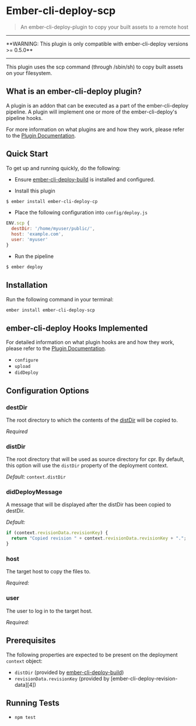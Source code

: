 # Ember-cli-deploy-scp

> An ember-cli-deploy-plugin to copy your built assets to a remote host

<hr/>
**WARNING: This plugin is only compatible with ember-cli-deploy versions >= 0.5.0**
<hr/>

This plugin uses the scp command (through /sbin/sh) to copy built assets on your filesystem.

## What is an ember-cli-deploy plugin?

A plugin is an addon that can be executed as a part of the ember-cli-deploy pipeline. A plugin will implement one or more of the ember-cli-deploy's pipeline hooks.

For more information on what plugins are and how they work, please refer to the [Plugin Documentation][2].

## Quick Start
To get up and running quickly, do the following:

- Ensure [ember-cli-deploy-build][3] is installed and configured.

- Install this plugin

```bash
$ ember install ember-cli-deploy-cp
```

- Place the following configuration into `config/deploy.js`

```javascript
ENV.scp {
  destDir: '/home/myuser/public/',
  host: 'example.com',
  user: 'myuser'
}
```

- Run the pipeline

```bash
$ ember deploy
```

## Installation
Run the following command in your terminal:

```bash
ember install ember-cli-deploy-scp
```

## ember-cli-deploy Hooks Implemented

For detailed information on what plugin hooks are and how they work, please refer to the [Plugin Documentation][2].

- `configure`
- `upload`
- `didDeploy`

## Configuration Options

### destDir

The root directory to which the contents of the [distDir](#distdir) will be copied to.

*Required*

### distDir

The root directory that will be used as source directory for cpr. By default, this option will use the `distDir` property of the deployment context.

*Default:* `context.distDir`

### didDeployMessage

A message that will be displayed after the distDir has been copied to destDir.

*Default:*

```javascript
if (context.revisionData.revisionKey) {
  return "Copied revision " + context.revisionData.revisionKey + ".";
}
```

### host

The target host to copy the files to.

*Required:*

### user

The user to log in to the target host.

*Required:*


## Prerequisites

The following properties are expected to be present on the deployment `context` object:

- `distDir`                     (provided by [ember-cli-deploy-build][3])
- `revisionData.revisionKey`    (provided by [ember-cli-deploy-revision-data][4])

## Running Tests

- `npm test`


[1]: http://ember-cli.github.io/ember-cli-deploy/plugins "Plugin Documentation"
[2]: https://github.com/zapnito/ember-cli-deploy-build "ember-cli-deploy-build"
[3]: https://github.com/zapnito/ember-cli-deploy-revision-data "ember-cli-deploy-revision-data"

